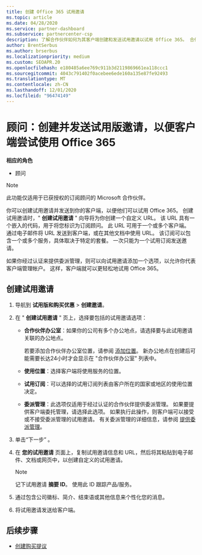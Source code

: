 ```yaml
---
title: 创建 Office 365 试用邀请
ms.topic: article
ms.date: 04/28/2020
ms.service: partner-dashboard
ms.subservice: partnercenter-csp
description: 了解合作伙伴如何为其客户端创建和发送试用邀请以试用 Office 365。 合作伙伴很多都是已获授权的订阅顾问。
author: BrentSerbus
ms.author: brserbus
ms.localizationpriority: medium
ms.custom: SEOAPR.20
ms.openlocfilehash: e180485a6ee769c911b3d2119869661ea118ccc1
ms.sourcegitcommit: 4043c791402f0acebee6ede160a135e87fe92493
ms.translationtype: MT
ms.contentlocale: zh-CN
ms.lasthandoff: 12/01/2020
ms.locfileid: "96474149"
---
```

# <a name="advisors-create-and-send-a-trial-invitation-for-clients-to-try-office-365"></a>顾问：创建并发送试用版邀请，以便客户端尝试使用 Office 365


**相应的角色**

- 顾问

> [!NOTE]
> 此功能仅适用于已获授权的订阅顾问的 Microsoft 合作伙伴。

你可以创建试用邀请并发送到你的客户端，以便他们可以试用 Office 365。 创建试用邀请时，" **创建试用邀请** " 向导将为你创建一个自定义 URL。 该 URL 具有一个嵌入的代码，用于将您标识为订阅顾问。 此 URL 可用于一个或多个客户端。 通过电子邮件将 URL 发送到客户端，或在其他文档中使用 URL。 该订阅可以包含一个或多个服务，具体取决于特定的套餐。 一次只能为一个试用订阅发送邀请。

如果你经过认证来提供委派管理，则可以向试用邀请添加一个选项，以允许你代表客户端管理帐户。 这样，客户端就可以更轻松地试用 Office 365。

## <a name="to-create-a-trial-invitation"></a>创建试用邀请

1. 导航到 **试用版和购买优惠**  >  **创建邀请**。

2. 在 " **创建试用邀请** " 页上，选择要包括的试用邀请选项：

    - **合作伙伴办公室**：如果你的公司有多个办公地点，请选择要与此试用邀请关联的办公地点。

        若要添加合作伙伴办公室位置，请参阅 [添加位置](manage-locations.md)。 新办公地点在创建后可能需要长达24小时才会显示在 "合作伙伴办公室" 列表中。

    - **使用位置**：选择客户端将使用服务的位置。
    - **试用订阅**：可以选择的试用订阅列表由客户所在的国家或地区的使用位置决定。
    - **委派管理**：此选项仅适用于经过认证的合作伙伴提供委派管理。 如果要提供客户端委托管理，请选择此选项。 如果执行此操作，则客户端可以接受或不接受委派管理的试用邀请。 有关委派管理的详细信息，请参阅 [提供委派管理](customers-revoke-admin-privileges.md)。

3. 单击“下一步”  。

4. 在 **您的试用邀请** 页面上，复制试用邀请信息和 URL，然后将其粘贴到电子邮件、文档或网页中，以创建自定义的试用邀请。

    > [!NOTE]
    > 记下试用邀请 **摘要 ID**。 使用此 ID 跟踪产品/服务。

5. 通过包含公司徽标、简介、结束语或其他信息来个性化您的消息。

6. 将试用邀请发送给客户端。

## <a name="next-steps"></a>后续步骤

- [创建购买提议](advisor-create-a-purchase-offer.md)
